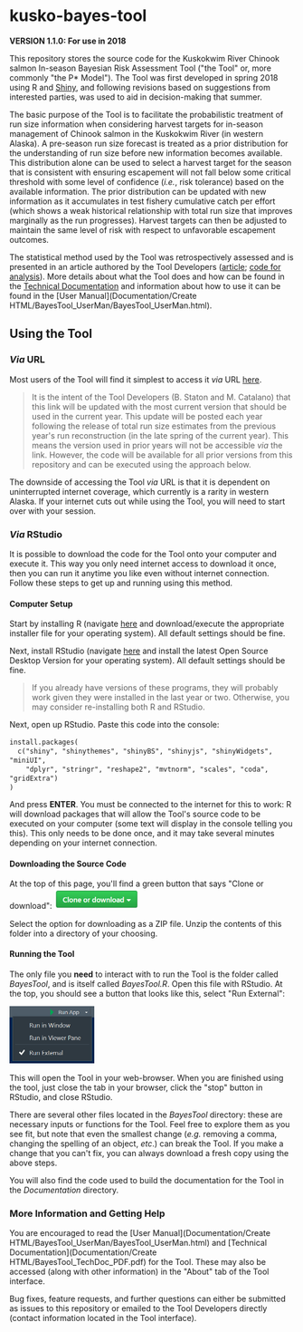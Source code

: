 # kusko-bayes-tool

**VERSION 1.1.0: For use in 2018**

This repository stores the source code for the Kuskokwim River Chinook salmon In-season Bayesian Risk Assessment Tool ("the Tool" or, more commonly "the P* Model"). The Tool was first developed in spring 2018 using R and [Shiny](<https://shiny.rstudio.com/>), and following revisions based on suggestions from interested parties, was used to aid in decision-making that summer.

The basic purpose of the Tool is to facilitate the probabilistic treatment of run size information when considering harvest targets for in-season management of Chinook salmon in the Kuskokwim River (in western Alaska). A pre-season run size forecast is treated as a prior distribution for the understanding of run size before new information becomes available. This distribution alone can be used to select a harvest target for the season that is consistent with ensuring escapement will not fall below some critical threshold with some level of confidence (_i.e._, risk tolerance) based on the available information. The prior distribution can be updated with new information as it accumulates in test fishery cumulative catch per effort (which shows a weak historical relationship with total run size that improves marginally as the run progresses). Harvest targets can then be adjusted to maintain the same level of risk with respect to unfavorable escapement outcomes. 

The statistical method used by the Tool was retrospectively assessed and is presented in an article authored by the Tool Developers ([article](<https://www.nrcresearchpress.com/doi/10.1139/cjfas-2018-0176>); [code for analysis](<https://github.com/bstaton1/inseason-update-ms-analysis>)). More details about what the Tool does and how can be found in the [Technical Documentation](../kusko-bayes-tool/master/Documentation/Create_HTML/BayesTool_TechDoc/BayesTool_TechDoc_PDF.pdf) and information about how to use it can be found in the [User Manual](Documentation/Create HTML/BayesTool_UserMan/BayesTool_UserMan.html).

## Using the Tool

### _Via_ URL

Most users of the Tool will find it simplest to access it _via_ URL [here](<https://bstaton.shinyapps.io/BayesTool/>).

> It is the intent of the Tool Developers (B. Staton and M. Catalano) that this link will be updated with the most current version that should be used in the current year. This update will be posted each year following the release of total run size estimates from the previous year's run reconstruction (in the late spring of the current year). This means the version used in prior years will not be accessible _via_ the link. However, the code will be available for all prior versions from this repository and can be executed using the approach below.

The downside of accessing the Tool _via_ URL is that it is dependent on uninterrupted internet coverage, which currently is a rarity in western Alaska. If your internet cuts out while using the Tool, you will need to start over with your session.

### _Via_ RStudio

It is possible to download the code for the Tool onto your computer and execute it. This way you only need internet access to download it once, then you can run it anytime you like even without internet connection. Follow these steps to get up and running using this method.

#### Computer Setup

Start by installing R (navigate [here](https://cran.rstudio.com/) and download/execute the appropriate installer file for your operating system). All default settings should be fine.

Next, install RStudio (navigate [here](https://www.rstudio.com/products/rstudio/download/) and install the latest Open Source Desktop Version for your operating system). All default settings should be fine.

> If you already have versions of these programs, they will probably work given they were installed in the last year or two. Otherwise, you may consider re-installing both R and RStudio.

Next, open up RStudio. Paste this code into the console: 

```
install.packages(
  c("shiny", "shinythemes", "shinyBS", "shinyjs", "shinyWidgets", "miniUI", 
    "dplyr", "stringr", "reshape2", "mvtnorm", "scales", "coda", "gridExtra")
)
```

And press **ENTER**. You must be connected to the internet for this to work: R will download packages that will allow the Tool's source code to be executed on your computer (some text will display in the console telling you this). This only needs to be done once, and it may take several minutes depending on your internet connection.

#### Downloading the Source Code

At the top of this page, you'll find a green button that says "Clone or download": <img src="Documentation\for-readme\CloneButton.PNG" alt="Clone/Download" width="150"/>

Select the option for downloading as a ZIP file. Unzip the contents of this folder into a directory of your choosing. 

#### Running the Tool

The only file you **need** to interact with to run the Tool is the folder called _BayesTool_, and is itself called _BayesTool.R_. Open this file with RStudio. At the top, you should see a button that looks like this, select "Run External": 

<img src="Documentation\for-readme\RunAppButton.PNG" alt="RunApp" width="150"/>

This will open the Tool in your web-browser. When you are finished using the tool, just close the tab in your browser, click the "stop" button in RStudio, and close RStudio. 

There are several other files located in the _BayesTool_ directory: these are necessary inputs or functions for the Tool. Feel free to explore them as you see fit, but note that even the smallest change (_e.g._ removing a comma, changing the spelling of an object, _etc_.) can break the Tool. If you make a change that you can't fix, you can always download a fresh copy using the above steps.

You will also find the code used to build the documentation for the Tool in the _Documentation_ directory.

### More Information and Getting Help

You are encouraged to read the [User Manual](Documentation/Create HTML/BayesTool_UserMan/BayesTool_UserMan.html) and [Technical Documentation](Documentation/Create HTML/BayesTool_TechDoc_PDF.pdf) for the Tool. These may also be accessed (along with other information) in the "About" tab of the Tool interface.

Bug fixes, feature requests, and further questions can either be submitted as issues to this repository or emailed to the Tool Developers directly (contact information located in the Tool interface).

